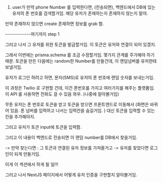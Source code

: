1. user가 만약 phone Number 를 입력한다면, (전송되면),
백엔드에서 DB에 있는 유저의 폰 번호를 검색할거임. 해당 유저가 존재하는지 존재하지 않는지 말야. 

만약 존재하지 않으면 create
존재하면 정보를 grab 함. 


-------------여기까지 step 1

그러고 나서 그 유저를 위한 토큰을 발급할거임. 이 토큰은 유저와 연결이 되어 있겠지. 
 
 그래서 이번에는 prisma.schema 를 조금 수정할거임. 몇가지 관계를 주가해야 하기 때문. 
 토큰을 만든 다음에는 random한 Number를 만들건데, 
 이 랜덤넘버를 유저한테 보낼거임. 

 유저가 로그인 하려고 하면,
 문자(SMS)로 유저의 폰 번호에 랜덤 숫자를 보내는거임. 

이 과정은 Twilio 로 구현할 건데, 이건 폰번호를 가지고 여러가지를 해주는 플랫폼임. 
이 API 를 사용하면 전화도 걸 수 있음 와우. (나중에 알아볼거임)


무튼 유저는 폰 번호로 토큰을 받고 
토큰을 받으면 프론트엔드로 이동해서 (화면은 바뀌어 있음. 폰 넘버를 입력하고 나서는 입력칸을 숨길거임. )
대신 토큰을 입력할 수 있는 칸을 추가해야지. 


그러고 유저가 토큰 input에 토큰을 입력함. 

그리고 이 내용이 백엔드로 전송되면 
이 랜덤 number를 DB에서 찾을거임. 

-> 만약 찾는다면 : 그 토큰과 연결된 유저 정보를 가져올거고 -> 유저를 찾았다면 로그인이 되게 만들거임. 


이게 이 섹션에서 하게 될 일!!!


그러고 나서 NextJS 페이지에서 어떻게 유저 인증을 구현할지 알아볼거임. 




